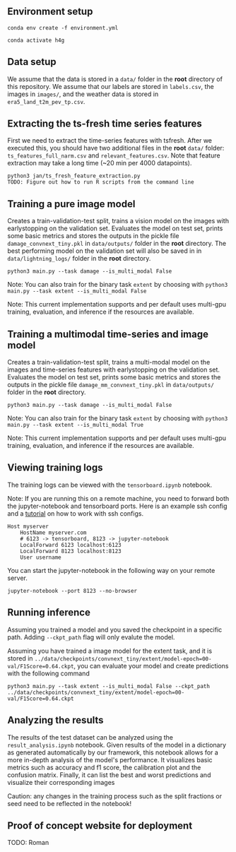 ## Environment setup

```
conda env create -f environment.yml

conda activate h4g
```

## Data setup

We assume that the data is stored in a `data/` folder in the **root** directory of this repository. We assume that our labels are stored in `labels.csv`, the images in `images/`, and the weather data is stored in `era5_land_t2m_pev_tp.csv`. 

## Extracting the ts-fresh time series features

First we need to extract the time-series features with tsfresh. After we executed this, you should have two additional files in the **root** `data/` folder: `ts_features_full_narm.csv` and `relevant_features.csv`. Note that feature extraction may take a long time (~20 min per 4000 datapoints). 

```
python3 jan/ts_fresh_feature_extraction.py
TODO: Figure out how to run R scripts from the command line 
```

## Training a pure image model

Creates a train-validation-test split, trains a vision model on the images with earlystopping on the validation set. Evaluates the model on test set, prints some basic metrics and stores the outputs in the pickle file `damage_convnext_tiny.pkl` in `data/outputs/` folder in the **root** directory. The best performing model on the validation set will also be saved in in `data/lightning_logs/` folder in the **root** directory. 

```
python3 main.py --task damage --is_multi_modal False
```

Note: You can also train for the binary task `extent` by choosing with ```python3 main.py --task extent --is_multi_modal False```

Note: This current implementation supports and per default uses multi-gpu training, evaluation, and inference if the resources are available. 

## Training a multimodal time-series and image model

Creates a train-validation-test split, trains a multi-modal model on the images and time-series features with earlystopping on the validation set. Evaluates the model on test set, prints some basic metrics and stores the outputs in the pickle file `damage_mm_convnext_tiny.pkl` in `data/outputs/` folder in the **root** directory. 

```
python3 main.py --task damage --is_multi_modal False
```

Note: You can also train for the binary task `extent` by choosing with ```python3 main.py --task extent --is_multi_modal True```

Note: This current implementation supports and per default uses multi-gpu training, evaluation, and inference if the resources are available. 

## Viewing training logs

The training logs can be viewed with the ```tensorboard.ipynb``` notebook. 

Note: If you are running this on a remote machine, you need to forward both the jupyter-notebook and tensorboard ports. Here is an example ssh config and a [tutorial](https://www.digitalocean.com/community/tutorials/how-to-configure-custom-connection-options-for-your-ssh-client) on how to work with ssh configs. 

```
Host myserver
    HostName myserver.com
    # 6123 -> tensorboard, 8123 -> jupyter-notebook
    LocalForward 6123 localhost:6123
    LocalForward 8123 localhost:8123
    User username
```

You can start the jupyter-notebook in the following way on your remote server.

```
jupyter-notebook --port 8123 --no-browser
```

## Running inference

Assuming you trained a model and you saved the checkpoint in a specific path. Adding `--ckpt_path` flag will only evalute the model.

Assuming you have trained a image model for the extent task, and it is stored in `../data/checkpoints/convnext_tiny/extent/model-epoch=00-val/F1Score=0.64.ckpt`, you can evaluate your model and create predictions with the following command

```
python3 main.py --task extent --is_multi_modal False --ckpt_path ../data/checkpoints/convnext_tiny/extent/model-epoch=00-val/F1Score=0.64.ckpt
```


## Analyzing the results 

The results of the test dataset can be analyzed using the `result_analysis.ipynb` notebook. 
Given results of the model in a dictionary as generated automatically by our framework, this notebook allows for a more in-depth analysis of the model's performance.
It visualizes basic metrics such as accuracy and f1 score, the calibration plot and the confusion matrix.
Finally, it can list the best and worst predictions and visualize their corresponding images

Caution: any changes in the training process such as the split fractions or seed need to be reflected in the notebook!


## Proof of concept website for deployment

TODO: Roman
